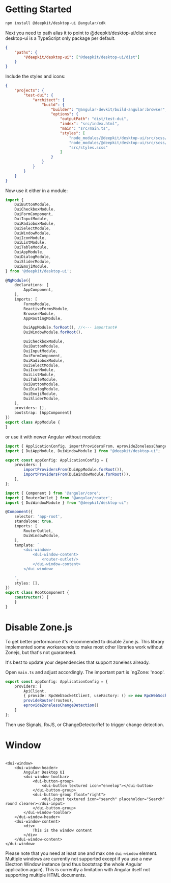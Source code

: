 # Getting Started

```sh
npm install @deepkit/desktop-ui @angular/cdk
```

Next you need to path alias it to point to @deepkit/desktop-ui/dist since desktop-ui is a TypeScript only package per default.


```json
{
    "paths": {
        "@deepkit/desktop-ui": ["@deepkit/desktop-ui/dist"]
    }
}
```

Include the styles and icons:

```json
{
    "projects": {
        "test-dui": {
            "architect": {
                "build": {
                    "builder": "@angular-devkit/build-angular:browser",
                    "options": {
                        "outputPath": "dist/test-dui",
                        "index": "src/index.html",
                        "main": "src/main.ts",
                        "styles": [
                            "node_modules/@deepkit/desktop-ui/src/scss/all.scss",
                            "node_modules/@deepkit/desktop-ui/src/scss/icon.scss",
                            "src/styles.scss"
                        ]
                    }
                }
            }
        }
    }
}
```

Now use it either in a module:

```typescript
import {
    DuiButtonModule,
    DuiCheckboxModule,
    DuiFormComponent,
    DuiInputModule,
    DuiRadioboxModule,
    DuiSelectModule,
    DuiWindowModule,
    DuiIconModule,
    DuiListModule,
    DuiTableModule,
    DuiAppModule,
    DuiDialogModule,
    DuiSliderModule,
    DuiEmojiModule,
} from '@deepkit/desktop-ui';

@NgModule({
    declarations: [
        AppComponent,
    ],
    imports: [
        FormsModule,
        ReactiveFormsModule,
        BrowserModule,
        AppRoutingModule,

        DuiAppModule.forRoot(), //<--- important#
        DuiWindowModule.forRoot(),

        DuiCheckboxModule,
        DuiButtonModule,
        DuiInputModule,
        DuiFormComponent,
        DuiRadioboxModule,
        DuiSelectModule,
        DuiIconModule,
        DuiListModule,
        DuiTableModule,
        DuiButtonModule,
        DuiDialogModule,
        DuiEmojiModule,
        DuiSliderModule,
    ],
    providers: [],
    bootstrap: [AppComponent]
})
export class AppModule {
}
```

or use it with newer Angular without modules:

```typescript
import { ApplicationConfig, importProvidersFrom, ɵprovideZonelessChangeDetection } from '@angular/core';
import { DuiAppModule, DuiWindowModule } from "@deepkit/desktop-ui";

export const appConfig: ApplicationConfig = {
    providers: [
        importProvidersFrom(DuiAppModule.forRoot()),
        importProvidersFrom(DuiWindowModule.forRoot()),
    ],
};

import { Component } from '@angular/core';
import { RouterOutlet } from '@angular/router';
import { DuiWindowModule } from "@deepkit/desktop-ui";

@Component({
    selector: 'app-root',
    standalone: true,
    imports: [
        RouterOutlet,
        DuiWindowModule,
    ],
    template: `
        <dui-window>
            <dui-window-content>
                <router-outlet/>
            </dui-window-content>
        </dui-window>
        
    `,
    styles: [],
})
export class RootComponent {
    constructor() {
    }
}
```

# Disable Zone.js

To get better performance it's recommended to disable Zone.js.
This library implemented some workarounds to make most other libraries work without Zonejs, but that's not guaranteed.

It's best to update your dependencies that support zoneless already.

Open `main.ts` and adjust accordingly. The important part is `ngZone: 'noop'.

```typescript
export const appConfig: ApplicationConfig = {
    providers: [
        ApiClient,
        { provide: RpcWebSocketClient, useFactory: () => new RpcWebSocketClient(ApiClient.getServerHost()) },
        provideRouter(routes),
        ɵprovideZonelessChangeDetection()
    ]
};
```

Then use Signals, RxJS, or ChangeDetectorRef to trigger change detection.

# Window

```angular2html

<dui-window>
    <dui-window-header>
        Angular Desktop UI
        <dui-window-toolbar>
            <dui-button-group>
                <dui-button textured icon="envelop"></dui-button>
            </dui-button-group>
            <dui-button-group float="right">
                <dui-input textured icon="search" placeholder="Search" round clearer></dui-input>
            </dui-button-group>
        </dui-window-toolbar>
    </dui-window-header>
    <dui-window-content>
        <div>
            This is the window content
        </div>
    </dui-window-content>
</dui-window>
```

Please note that you need at least one and max one `dui-window` element.
Multiple windows are currently not supported except if you use a new Electron Window instance (and thus bootstrap the whole Angular application again). This is currently a limitation with Angular itself not supporting multiple HTML documents.

